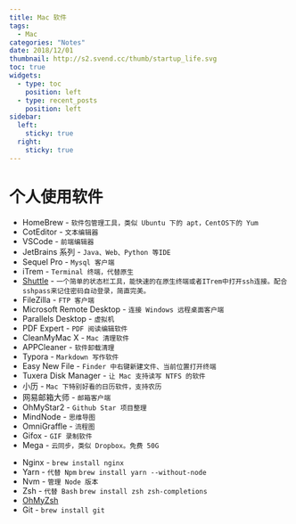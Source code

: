 ```yaml
---
title: Mac 软件
tags:
  - Mac
categories: "Notes"
date: 2018/12/01
thumbnail: http://s2.svend.cc/thumb/startup_life.svg
toc: true
widgets:
  - type: toc
    position: left
  - type: recent_posts
    position: left
sidebar:
  left:
    sticky: true
  right:
    sticky: true
---
```


# 个人使用软件

<!-- more -->

- HomeBrew - `软件包管理工具，类似 Ubuntu 下的 apt，CentOS下的 Yum`
- CotEditor - `文本编辑器`
- VSCode - `前端编辑器`
- JetBrains 系列 - `Java、Web、Python 等IDE`
- Sequel Pro - `Mysql 客户端`
- iTrem - `Terminal 终端，代替原生`
- [Shuttle](http://fitztrev.github.io/shuttle/) - `一个简单的状态栏工具，能快速的在原生终端或者ITrem中打开ssh连接。配合sshpass来记住密码自动登录，简直完美。`
- FileZilla - `FTP 客户端`
- Microsoft Remote Desktop - `连接 Windows 远程桌面客户端`
- Parallels Desktop - `虚拟机`
- PDF Expert - `PDF 阅读编辑软件`
- CleanMyMac X - `Mac 清理软件`
- APPCleaner - `软件卸载清理`
- Typora - `Markdown 写作软件`
- Easy New File - `Finder 中右键新建文件、当前位置打开终端`
- Tuxera Disk Manager - `让 Mac 支持读写 NTFS 的软件`
- 小历 - `Mac 下特别好看的日历软件，支持农历`
- 网易邮箱大师 - `邮箱客户端`
- OhMyStar2 - `Github Star 项目整理`
- MindNode - `思维导图`
- OmniGraffle - `流程图`
- Gifox - `GIF 录制软件`
- Mega - `云同步，类似 Dropbox。免费 50G`

* Nginx - `brew install nginx`
* Yarn - `代替 Npm` `brew install yarn --without-node`
* Nvm - `管理 Node 版本`
* Zsh - `代替 Bash` `brew install zsh zsh-completions`
* [OhMyZsh](https://ohmyz.sh/)
* Git - `brew install git`
